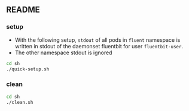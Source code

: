 ## README

### setup

* With the following setup, `stdout` of all pods in `fluent` namespace is written in stdout of the daemonset fluentbit for user `fluentbit-user`.
* The other namespace stdout is ignored

```sh
cd sh
./quick-setup.sh
```

### clean

```sh
cd sh
./clean.sh
```
